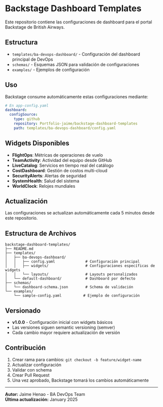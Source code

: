 # Backstage Dashboard Templates

Este repositorio contiene las configuraciones de dashboard para el portal Backstage de British Airways.

## Estructura

- `templates/ba-devops-dashboard/` - Configuración del dashboard principal de DevOps
- `schemas/` - Esquemas JSON para validación de configuraciones
- `examples/` - Ejemplos de configuración

## Uso

Backstage consume automáticamente estas configuraciones mediante:

```yaml
# En app-config.yaml
dashboard:
  configSource:
    type: github
    repository: Portfolio-jaime/backstage-dashboard-templates
    path: templates/ba-devops-dashboard/config.yaml
```

## Widgets Disponibles

- **FlightOps**: Métricas de operaciones de vuelo
- **TeamActivity**: Actividad del equipo desde GitHub
- **LiveCatalog**: Servicios en tiempo real del catálogo
- **CostDashboard**: Gestión de costos multi-cloud
- **SecurityAlerts**: Alertas de seguridad
- **SystemHealth**: Salud del sistema
- **WorldClock**: Relojes mundiales

## Actualización

Las configuraciones se actualizan automáticamente cada 5 minutos desde este repositorio.

## Estructura de Archivos

```
backstage-dashboard-templates/
├── README.md
├── templates/
│   ├── ba-devops-dashboard/
│   │   ├── config.yaml              # Configuración principal
│   │   ├── widgets/                 # Configuraciones específicas de widgets
│   │   └── layouts/                 # Layouts personalizados
│   └── default-dashboard/           # Dashboard por defecto
├── schemas/
│   └── dashboard-schema.json        # Schema de validación
└── examples/
    └── sample-config.yaml          # Ejemplo de configuración
```

## Versionado

- **v1.0.0** - Configuración inicial con widgets básicos
- Las versiones siguen semantic versioning (semver)
- Cada cambio mayor requiere actualización de versión

## Contribución

1. Crear rama para cambios: `git checkout -b feature/widget-name`
2. Actualizar configuración
3. Validar con schema
4. Crear Pull Request
5. Una vez aprobado, Backstage tomará los cambios automáticamente

---

**Autor:** Jaime Henao - BA DevOps Team  
**Última actualización:** January 2025